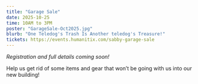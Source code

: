 ```yaml
---
title: "Garage Sale"
date: 2025-10-25
time: 10AM to 3PM
poster: "GarageSale-Oct2025.jpg"
blurb: "One Teledog's Trash Is Another teledog's Treasure!"
tickets: https://events.humanitix.com/sabby-garage-sale
---
```


*Registration and full details coming soon!*

Help us get rid of some items and gear that won’t be going with us into our new building!